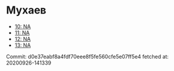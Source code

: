 # Мухаев
- [10: NA](10.md)
- [11: NA](11.md)
- [12: NA](12.md)
- [13: NA](13.md)

Commit: d0e37eabf8a4fdf70eee8f5fe560cfe5e07ff5e4
 fetched at: 20200926-141339
